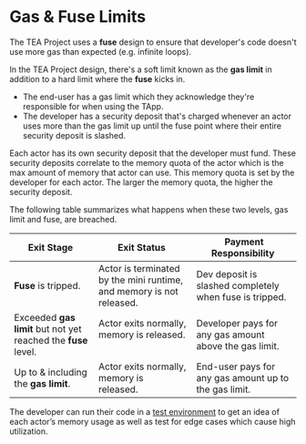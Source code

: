 # Gas & Fuse Limits

The TEA Project uses a **fuse** design to ensure that developer's code doesn't use more gas than expected (e.g. infinite loops).

In the TEA Project design, there's a soft limit known as the **gas limit** in addition to a hard limit where the **fuse** kicks in. 

- The end-user has a gas limit which they acknowledge they're responsible for when using the TApp.
- The developer has a security deposit that's charged whenever an actor uses more than the gas limit up until the fuse point where their entire security deposit is slashed.

Each actor has its own security deposit that the developer must fund. These security deposits correlate to the memory quota of the actor which is the max amount of memory that actor can use. This memory quota is set by the developer for each actor. The larger the memory quota, the higher the security deposit.

The following table summarizes what happens when these two levels, gas limit and fuse, are breached.

| Exit Stage  | Exit Status  | Payment Responsibility  |
|---|---|---|
| **Fuse** is tripped.  | Actor is terminated by the mini runtime, and memory is not released.  | Dev deposit is slashed completely when fuse is tripped.  |
| Exceeded **gas limit** but not yet reached the **fuse** level.  | Actor exits normally, memory is released.   | Developer pays for any gas amount above the gas limit.  |
| Up to & including the **gas limit**.  | Actor exits normally, memory is released.  | End-user pays for any gas amount up to the gas limit.  |
 
The developer can run their code in a [test environment](local-debug-environment.md) to get an idea of each actor’s memory usage as well as test for edge cases which cause high utilization.
